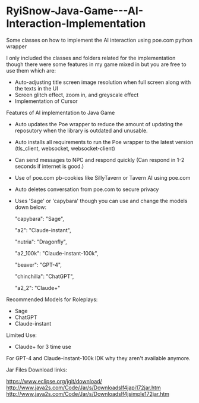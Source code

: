 # RyiSnow-Java-Game---AI-Interaction-Implementation
Some classes on how to implement the AI interaction using poe.com python wrapper

I only included the classes and folders related for the implementation though there were some features in my game mixed in but you are free to use them which are:
- Auto-adjusting title screen image resolution when full screen along with the texts in the UI
- Screen glitch effect, zoom in, and greyscale effect
- Implementation of Cursor

Features of AI implementation to Java Game
- Auto updates the Poe wrapper to reduce the amount of updating the reposutory when the library is outdated and unusable.
- Auto installs all requirements to run the Poe wrapper to the latest version (tls_client, websocket, websocket-client)
- Can send messages to NPC and respond quickly (Can respond in 1-2 seconds if internet is good.)
- Use of poe.com pb-cookies like SillyTavern or Tavern AI using poe.com
- Auto deletes conversation from poe.com to secure privacy
- Uses 'Sage' or 'capybara' though you can use and change the models down below:
  
  "capybara": "Sage",
  
  "a2": "Claude-instant",
  
  "nutria": "Dragonfly",
  
  "a2_100k": "Claude-instant-100k",
  
  "beaver": "GPT-4",
  
  "chinchilla": "ChatGPT",
  
  "a2_2": "Claude+"

Recommended Models for Roleplays: 
- Sage
- ChatGPT
- Claude-instant

Limited Use: 
- Claude+ for 3 time use

For GPT-4 and Claude-instant-100k IDK why they aren't available anymore.


Jar Files Download links:

https://www.eclipse.org/jgit/download/
http://www.java2s.com/Code/Jar/s/Downloadslf4japi172jar.htm
http://www.java2s.com/Code/Jar/s/Downloadslf4jsimple172jar.htm
